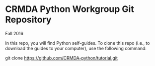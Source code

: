 # CRMDA Python Workgroup Git Repository
Fall 2016

In this repo, you will find Python self-guides. To clone this repo (i.e., to download the guides to your computer), use the following command:

git clone https://github.com/CRMDA-python/tutorial.git
